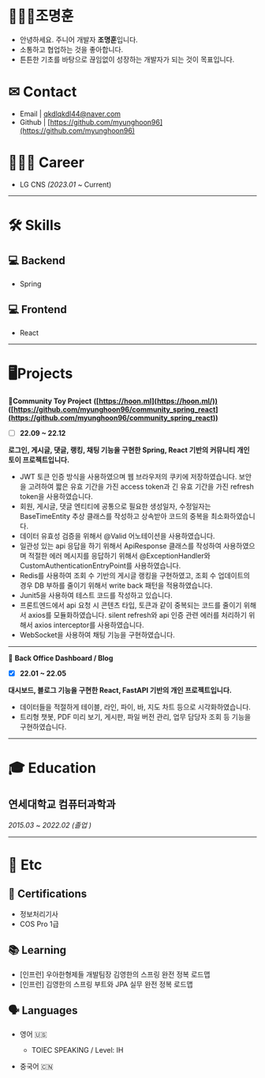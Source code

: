 # 🙋🏻‍♂️조명훈

- 안녕하세요. 주니어 개발자 **조명훈**입니다.
- 소통하고 협업하는 것을 좋아합니다.
- 튼튼한 기초를 바탕으로 끊임없이 성장하는 개발자가 되는 것이 목표입니다.

# ✉ Contact

- Email   | qkdlqkdl44@naver.com
- Github | [https://github.com/myunghoon96](https://github.com/myunghoon96)

# 🚵🏻‍♂️ Career

- LG CNS *(2023.01* ~  Current)

---

# 🛠 Skills

## 💻  Backend

- Spring

## 💻 Frontend

- React

---

# **🖥Projects**

**🌱Community Toy Project** **([https://hoon.ml](https://hoon.ml/))** **([https://github.com/myunghoon96/community_spring_react](https://github.com/myunghoon96/community_spring_react))**

- [ ]  **22.09 ~ 22.12**

**로그인, 게시글, 댓글, 랭킹, 채팅 기능을 구현한 Spring, React 기반의 커뮤니티 개인 토이 프로젝트입니다.**

- JWT 토큰 인증 방식을 사용하였으며 웹 브라우저의 쿠키에 저장하였습니다. 보안을 고려하여 짧은 유효 기간을 가진 access token과 긴 유효 기간을 가진 refresh token을 사용하였습니다.
- 회원, 게시글, 댓글 엔티티에 공통으로 필요한 생성일자, 수정일자는 BaseTimeEntity 추상 클래스를 작성하고 상속받아 코드의 중복을 최소화하였습니다.
- 데이터 유효성 검증을 위해서 @Valid 어노테이션을 사용하였습니다.
- 일관성 있는 api 응답을 하기 위해서 ApiResponse 클래스를 작성하여 사용하였으며 적절한 에러 메시지를 응답하기 위해서 @ExceptionHandler와 CustomAuthenticationEntryPoint를 사용하였습니다.
- Redis를 사용하여 조회 수 기반의 게시글 랭킹을 구현하였고, 조회 수 업데이트의 경우 DB 부하를 줄이기 위해서 write back 패턴을 적용하였습니다.
- Junit5을 사용하여 테스트 코드를 작성하고 있습니다.
- 프론트엔드에서 api 요청 시 콘텐츠 타입, 토큰과 같이 중복되는 코드를 줄이기 위해서 axios를 모듈화하였습니다. silent refresh와 api 인증 관련 에러를 처리하기 위해서 axios interceptor를 사용하였습니다.
- WebSocket을 사용하여 채팅 기능을 구현하였습니다.

---

🏢 **Back Office Dashboard / Blog** 

- [x]  **22.01 ~ 22.05**

**대시보드, 블로그 기능을 구현한 React, FastAPI 기반의 개인 프로젝트입니다.**

- 데이터들을 적절하게 테이블, 라인, 파이, 바, 지도 차트 등으로 시각화하였습니다.
- 트리형 챗봇, PDF 미리 보기, 게시판, 파일 버전 관리, 업무 담당자 조회 등 기능을 구현하였습니다.

---

# 🎓 Education

## 연세대학교 컴퓨터과학과

*2015.03* ~ *2022.02 (졸업 )*

---

# 💬 Etc

## 📝 Certifications

- 정보처리기사
- COS Pro 1급

## 📚 Learning

- [인프런] 우아한형제들 개발팀장 김영한의 스프링 완전 정복 로드맵
- [인프런] 김영한의 스프링 부트와 JPA 실무 완전 정복 로드맵

## 🗣 Languages

- 영어 🇺🇸
  - TOIEC SPEAKING / Level: IH
    
- 중국어 🇨🇳


